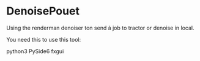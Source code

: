 # DenoisePouet
Using the renderman denoiser ton send à job to tractor or denoise in local.

You need this to use this tool:

python3
PySide6
fxgui
